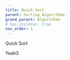```yaml
---
title: Quick Sort
parent: Sorting Algorithms
grand_parent: Algorithms
# has_children: true
nav_order: 1
---
```


Quick Sort

Yeah3